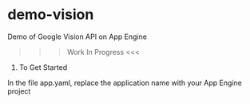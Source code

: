 # demo-vision
Demo of Google Vision API on App Engine

>>> Work In Progress <<<


1. To Get Started

In the file app.yaml, replace the application name with your App Engine project

